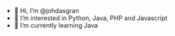 - 👋 Hi, I’m @johdasgran
- 👀 I’m interested in Python, Java, PHP and Javascript
- 🌱 I’m currently learning Java


<!---
- 💞️ I’m looking to collaborate on ...
- 📫 How to reach me ...
johdasgran/johdasgran is a ✨ special ✨ repository because its `README.md` (this file) appears on your GitHub profile.
You can click the Preview link to take a look at your changes.
--->
